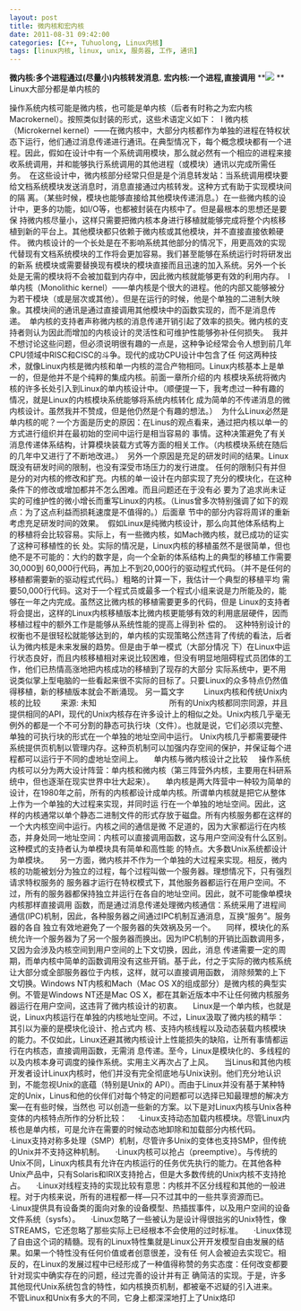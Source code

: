 ```yaml
---
layout: post
title: 微内核和宏内核
date: 2011-08-31 09:42:00
categories: [C++, Tuhuolong, Linux内核]
tags: [linux内核, linux, unix, 服务器, 工作, 通讯]
---
```

**微内核:多个进程通过(尽量小)内核转发消息.**
**宏内核:一个进程,直接调用**
**![](http://hi.csdn.net/attachment/201108/31/0_1314775992UC6u.gif)
**
Linux大部分都是单内核的

操作系统内核可能是微内核，也可能是单内核（后者有时称之为宏内核Macrokernel）。按照类似封装的形式，这些术语定义如下： 
l 微内核（Microkernel
kernel）――在微内核中，大部分内核都作为单独的进程在特权状态下运行，他们通过消息传递进行通讯。在典型情况下，每个概念模块都有一个进程。因此，假如在设计中有一个系统调用模块，那么就必然有一个相应的进程来接收系统调用，并和能够执行系统调用的其他进程（或模块）通讯以完成所需任务。 
在这些设计中，微内核部分经常只但是是个消息转发站：当系统调用模块要给文档系统模块发送消息时，消息直接通过内核转发。这种方式有助于实现模块间的隔
离。（某些时候，模块也能够直接给其他模块传递消息。）在一些微内核的设计中，更多的功能，如I/O等，也都被封装在内核中了。但是最根本的思想还是要保
持微内核尽量小，这样只需要把微内核本身进行移植就能够完成将整个内核移植到新的平台上。其他模块都只依赖于微内核或其他模块，并不直接直接依赖硬件。
微内核设计的一个长处是在不影响系统其他部分的情况下，用更高效的实现代替现有文档系统模块的工作将会更加容易。我们甚至能够在系统运行时将研发出的新系
统模块或需要替换现有模块的模块直接而且迅速的加入系统。另外一个长处是无需的模块将不会被加载到内存中，因此微内核就能够更有效的利用内存。 
l 单内核（Monolithic kernel）――单内核是个很大的进程。他的内部又能够被分为若干模块（或是层次或其他）。但是在运行的时候，他是个单独的二进制大映象。其模块间的通讯是通过直接调用其他模块中的函数实现的，而不是消息传递。 
单内核的支持者声称微内核的消息传递开销引起了效率的损失。微内核的支持者则认为因此而增加的内核设计的灵活性和可维护性能够弥补任何损失。 
我并不想讨论这些问题，但必须说明很有趣的一点是，这种争论经常会令人想到前几年CPU领域中RISC和CISC的斗争。现代的成功CPU设计中包含了任
何这两种技术，就像Linux内核是微内核和单一内核的混合产物相同。Linux内核基本上是单一的，但是他并不是个纯粹的集成内核。前面一章所介绍的内
核模块系统将微内核的许多长处引入到Linux的单内核设计中。（顺便提一下，我考虑过一种有趣的情况，就是Linux的内核模块系统能够将系统内核转化
成为简单的不传递消息的微内核设计。虽然我并不赞成，但是他仍然是个有趣的想法。） 
为什么Linux必然是单内核的呢？一个方面是历史的原因：在Linus的观点看来，通过把内核以单一的方式进行组织并在最初始的空间中运行是相当容易的
事情。这种决策避免了有关消息传递体系结构，计算模块装载方式等方面的相关工作。（内核模块系统在随后的几年中又进行了不断地改进。） 
另外一个原因是充足的研发时间的结果。Linux既没有研发时间的限制，也没有深受市场压力的发行进度。
任何的限制只有并但是分的对内核的修改和扩充。内核的单一设计在内部实现了充分的模块化，在这种条件下的修改或增加都并不怎么困难。而且问题还在于没有必
要为了追求尚未证实的可维护性的微小增长而重写Linux的内核。（Linus曾多次特别强调了如下的观点：为了这点利益而损耗速度是不值得的。）后面章
节中的部分内容将周详的重新考虑充足研发时间的效果。 
假如Linux是纯微内核设计，那么向其他体系结构上的移植将会比较容易。实际上，有一些微内核，如Mach微内核，就已成功的证实了这种可移植性的长
处。实际的情况是，Linux内核的移植虽然不是很简单，但也绝不是不可能的：大约的数字是，向一个全新的体系结构上的典型的移植工作需要30,000到
60,000行代码，再加上不到20,000行的驱动程式代码。（并不是任何的移植都需要新的驱动程式代码。）粗略的计算一下，我估计一个典型的移植平均
需要50,000行代码。这对于一个程式员或最多一个程式小组来说是力所能及的，能够在一年之内完成。虽然这比微内核的移植需要更多的代码，但是
Linux的支持者将会提出，这样的Linux内核移植版本比微内核更能够有效的利用底层硬件，因而移植过程中的额外工作是能够从系统性能的提高上得到补
偿的。 
这种特别设计的权衡也不是很轻松就能够达到的，单内核的实现策略公然违背了传统的看法，后者认为微内核是未来发展的趋势。但是由于单一模式（大部分情况
下）在Linux中运行状态良好，而且内核移植相对来说比较困难，但没有明显地阻碍程式员团体的工作，他们已热情高涨地把内核成功的移植到了现存的大部分
实际系统中，更不用说类似掌上型电脑的一些看起来很不实际的目标了。只要Linux的众多特点仍然值得移植，新的移植版本就会不断涌现。
另一篇文字
        Linux内核和传统Unix内核的比较
        来源: 未知 
          
        
      
    所有的Unix内核都同宗同源，并且提供相同的API，现代的Unix内核存在许多设计上的相似之处。Unix内核几乎毫无例外的都是一个不可分割的静态可执行块（文件）。也就是说，它们必须以完整、单独的可执行块的形式在一个单独的地址空间中运行。
Unix内核几乎都需要硬件系统提供页机制以管理内存。这种页机制可以加强内存空间的保护，并保证每个进程都可以运行于不同的虚地址空间上。
    单内核与微内核设计之比较
    操作系统内核可以分为两大设计阵营：单内核和微内核（第三阵营外内核，主要用在科研系统中，但也逐渐在现实世界中壮大起来）。
   
单内核是两大阵营中一种较为简单的设计，在1980年之前，所有的内核都设计成单内核。所谓单内核就是把它从整体上作为一个单独的大过程来实现，并同时运
行在一个单独的地址空间。因此，这样的内核通常以单个静态二进制文件的形式存放于磁盘。所有内核服务都在这样的一个大内核空间中运行。内核之间的通信是微
不足道的，因为大家都运行在内核态，并身处同一地址空间：内核可以直接调用函数，这与用户空间没有什么区别。这种模式的支持者认为单模块具有简单和高性能
的特点。大多数Unix系统都设计为单模块。
   
另一方面，微内核并不作为一个单独的大过程来实现。相反，微内核的功能被划分为独立的过程，每个过程叫做一个服务器。理想情况下，只有强烈请求特权服务的
服务器才运行在特权模式下，其他服务器都运行在用户空间。不过，所有的服务器都保持独立并运行在各自的地址空间。因此，就不可能像单模块内核那样直接调用
函数，而是通过消息传递处理微内核通信：系统采用了进程间通信(IPC)机制，因此，各种服务器之间通过IPC机制互通消息，互换“服务”。服务器的各自
独立有效地避免了一个服务器的失效祸及另一个。
   
同样，模块化的系统允许一个服务器为了另一个服务器而换出。因为IPC机制的开销比函数调用多，又因为会涉及内核空间到用户空间的上下文切换，因此，消息
传递需要一定的周期，而单内核中简单的函数调用没有这些开销。基于此，付之于实际的微内核系统让大部分或全部服务器位于内核，这样，就可以直接调用函数，
消除频繁的上下文切换。Windows NT内核和Mach（Mac OS X的组成部分）是微内核的典型实例。不管是Windows NT还是Mac
OS X，都在其新近版本中不让任何微内核服务器运行在用户空间，这违背了微内核设计的初衷。
   
Linux是一个单内核，也就是说，Linux内核运行在单独的内核地址空间。不过，Linux汲取了微内核的精华：其引以为豪的是模块化设计、抢占式内
核、支持内核线程以及动态装载内核模块的能力。不仅如此，Linux还避其微内核设计上性能损失的缺陷，让所有事情都运行在内核态，直接调用函数，无需消
息传递。至今，Linux是模块化的、多线程的以及内核本身可调度的操作系统。实用主义再次占了上风。
   
当Linus和其他内核开发者设计Linux内核时，他们并没有完全彻底地与Unix诀别。他们充分地认识到，不能忽视Unix的底蕴（特别是Unix的
API）。而由于Linux并没有基于某种特定的Unix，Linus和他的伙伴们对每个特定的问题都可以选择已知最理想的解决方案—在有些时候，当然也
可以创造一些新的方案。以下是对Linux内核与Unix各种变体的内核特点所作的分析比较：
    ·Linux支持动态加载内核模块。尽管Linux内核也是单内核，可是允许在需要的时候动态地卸除和加载部分内核代码。
    ·Linux支持对称多处理（SMP）机制，尽管许多Unix的变体也支持SMP，但传统的Unix并不支持这种机制。
    ·Linux内核可以抢占（preemptive）。与传统的Unix不同，Linux内核具有允许在内核运行的任务优先执行的能力。在其他各种Unix产品中，只有Solaris和IRIX支持抢占，但是大多数传统的Unix内核不支持抢占。
    ·Linux对线程支持的实现比较有意思：内核并不区分线程和其他的一般进程。对于内核来说，所有的进程都一样—只不过其中的一些共享资源而已。
    ·Linux提供具有设备类的面向对象的设备模型、热插拔事件，以及用户空间的设备文件系统（sysfs）。
    ·Linux忽略了一些被认为是设计得很拙劣的Unix特性，像STREAMS，它还忽略了那些实际上已经根本不会使用的过时标准。
   
·Linux体现了自由这个词的精髓。现有的Linux特性集就是Linux公开开发模型自由发展的结果。如果一个特性没有任何价值或者创意很差，没有任
何人会被迫去实现它。相反的，在Linux的发展过程中已经形成了一种值得称赞的务实态度：任何改变都要针对现实中确实存在的问题，经过完善的设计并有正
确简洁的实现。于是，许多其他现代Unix系统包含的特性，如内核换页机制，都被毫不迟疑的引入进来。
    不管Linux和Unix有多大的不同，它身上都深深地打上了Unix烙印